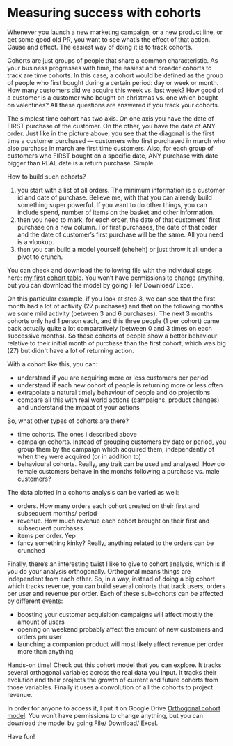 # Measuring success with cohorts

Whenever you launch a new marketing campaign, or a new product line, or get some good old PR, you want to see what’s the effect of that action. Cause and effect. The easiest way of doing it is to track cohorts.

Cohorts are just groups of people that share a common characteristic. As your business progresses with time, the easiest and broader cohorts to track are time cohorts. In this case, a cohort would be defined as the group of people who first bought during a certain period: day or week or month. How many customers did we acquire this week vs. last week? How good of a customer is a customer who bought on christmas vs. one which bought on valentines? All these questions are answered if you track your cohorts.

The simplest time cohort has two axis. On one axis you have the date of FIRST purchase of the customer. On the other, you have the date of ANY order. Just like in the picture above, you see that the diagonal is the first time a customer purchased — customers who first purchased in march who also purchase in march are first time customers. Also, for each group of customers who FIRST bought on a specific date, ANY purchase with date bigger than REAL date is a return purchase. Simple.

How to build such cohorts?

1. you start with a list of all orders. The minimum information is a customer id and date of purchase. Believe me, with that you can already build something super powerful. If you want to do other things, you can include spend, number of items on the basket and other information.
2. then you need to mark, for each order, the date of that customers’ first purchase on a new column. For first purchases, the date of that order and the date of customer’s first purchase will be the same. All you need is a vlookup.
3. then you can build a model yourself (eheheh) or just throw it all under a pivot to crunch.

You can check and download the following file with the individual steps here: [my first cohort table](https://docs.google.com/spreadsheets/d/1hKCg9rCBnUvA5FUjoFXzVpaywCUBNePSF0WutNWAUaY). You won’t have permissions to change anything, but you can download the model by going File/ Download/ Excel.

On this particular example, if you look at step 3, we can see that the first month had a lot of activity (27 purchases) and that on the following months we some mild activity (between 3 and 6 purchases). The next 3 months cohorts only had 1 person each, and this three people (1 per cohort) came back actually quite a lot comparatively (between 0 and 3 times on each successive months). So these cohorts of people show a better behaviour relative to their initial month of purchase than the first cohort, which was big (27) but didn't have a lot of returning action.

With a cohort like this, you can:

* understand if you are acquiring more or less customers per period
* understand if each new cohort of people is returning more or less often
* extrapolate a natural timely behaviour of people and do projections
* compare all this with real world actions (campaigns, product changes) and understand the impact of your actions

So, what other types of cohorts are there?

* time cohorts. The ones i described above
* campaign cohorts. Instead of grouping customers by date or period, you group them by the campaign which acquired them, independently of when they were acquired (or in addition to)
* behavioural cohorts. Really, any trait can be used and analysed. How do female customers behave in the months following a purchase vs. male customers?

The data plotted in a cohorts analysis can be varied as well:

* orders. How many orders each cohort created on their first and subsequent months/ period
* revenue. How much revenue each cohort brought on their first and subsequent purchases
* items per order. Yep
* fancy something kinky? Really, anything related to the orders can be crunched

Finally, there’s an interesting twist I like to give to cohort analysis, which is if you do your analysis orthogonally. Orthogonal means things are independent from each other. So, in a way, instead of doing a big cohort which tracks revenue, you can build several cohorts that track users, orders per user and revenue per order. Each of these sub-cohorts can be affected by different events:

* boosting your customer acquisition campaigns will affect mostly the amount of users
* opening on weekend probably affect the amount of new customers and orders per user
* launching a companion product will most likely affect revenue per order more than anything

Hands-on time! Check out this cohort model that you can explore. It tracks several orthogonal variables across the real data you input. It tracks their evolution and their projects the growth of current and future cohorts from those variables. Finally it uses a convolution of all the cohorts to project revenue.

In order for anyone to access it, I put it on Google Drive [Orthogonal cohort model](https://docs.google.com/spreadsheets/d/1ntcmkOEEVg3lCX1K5078Czu-9fAan9Xu7yJdw8wzv1A/edit?usp=sharing). You won’t have permissions to change anything, but you can download the model by going File/ Download/ Excel.

Have fun!